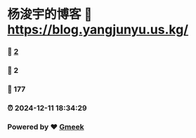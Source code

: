 # 杨浚宇的博客 :link: https://blog.yangjunyu.us.kg/ 
### :page_facing_up: [2](https://blog.yangjunyu.us.kg//tag.html) 
### :speech_balloon: 2 
### :hibiscus: 177 
### :alarm_clock: 2024-12-11 18:34:29 
### Powered by :heart: [Gmeek](https://github.com/Meekdai/Gmeek)
